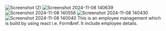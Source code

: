 ![Screenshot (2)](https://github.com/user-attachments/assets/33fa19dc-60f5-4dcb-9bcb-ddf02d0916ee)
![Screenshot 2024-11-08 140639](https://github.com/user-attachments/assets/8abdff6d-5b62-4767-af3d-d805dfe5db50)
![Screenshot 2024-11-08 140556](https://github.com/user-attachments/assets/9a344057-010e-416b-90a1-411c85302e74)
![Screenshot 2024-11-08 140430](https://github.com/user-attachments/assets/4c2c6297-4229-41c1-bb89-84ace6725410)
![Screenshot 2024-11-08 140040](https://github.com/user-attachments/assets/779e44cf-ba00-40b8-97c5-27078dadfc58)
This is an employee management which is build by using react i.e. Form&ref.
It include employee details.
